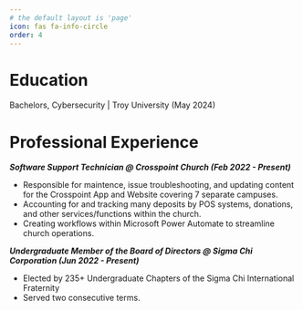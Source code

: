 ```yaml
---
# the default layout is 'page'
icon: fas fa-info-circle
order: 4
---
```


# Education
Bachelors, Cybersecurity | Troy University (May 2024)

# Professional Experience
***Software Support Technician @ Crosspoint Church (Feb 2022 - Present)***
- Responsible for maintence, issue troubleshooting, and updating content for the Crosspoint App and Website covering 7 separate campuses.
- Accounting for and tracking many deposits by POS systems, donations, and other services/functions within the church.
- Creating workflows within Microsoft Power Automate to streamline church operations.

***Undergraduate Member of the Board of Directors @ Sigma Chi Corporation (Jun 2022 - Present)***
- Elected by 235+ Undergraduate Chapters of the Sigma Chi International Fraternity
- Served two consecutive terms.